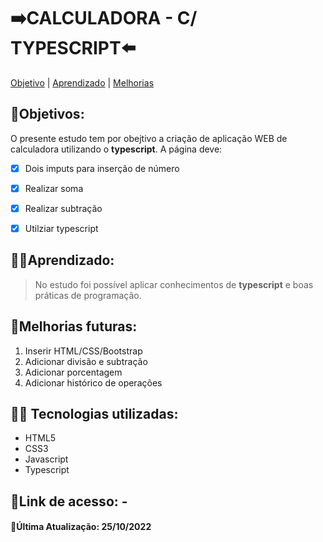 # ➡️CALCULADORA - C/ TYPESCRIPT⬅️

[Objetivo](#Objetivo) |
[Aprendizado](#Aprendizado) |
[Melhorias](#Melhorias-futuras)

## 🎯Objetivos:
O presente estudo tem por obejtivo a criação de aplicação WEB de calculadora utilizando o **typescript**. A página deve:

- [x] Dois imputs para inserção de número
- [x] Realizar soma
- [x] Realizar subtração
- [x] Utilziar typescript


## 👨‍🏫Aprendizado:
> No estudo foi possível aplicar conhecimentos de **typescript** e boas práticas de programação.

## 🚀Melhorias futuras:

1. Inserir HTML/CSS/Bootstrap
2. Adicionar divisão e subtração
3. Adicionar porcentagem
4. Adicionar histórico de operações


## 👨‍💻 Tecnologias utilizadas:
* HTML5
* CSS3
* Javascript
* Typescript

## 🔗Link de acesso: -
#### 🔄Última Atualização: 25/10/2022